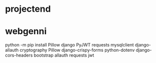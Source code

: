 ﻿# projectend
# webgenni
python -m pip install Pillow
django
PyJWT
requests
mysqlclient
django-allauth
cryptography
Pillow
django-crispy-forms
python-dotenv
django-cors-headers
bootstrap
allauth
requests
jwt
